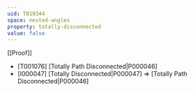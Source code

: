 ```yaml
---
uid: T019344
space: nested-angles
property: totally-disconnected
value: false
---
```

[[Proof]]

* [T001076] [Totally Path Disconnected|P000046]
* [I000047] [Totally Disconnected|P000047] => [Totally Path Disconnected|P000046]

